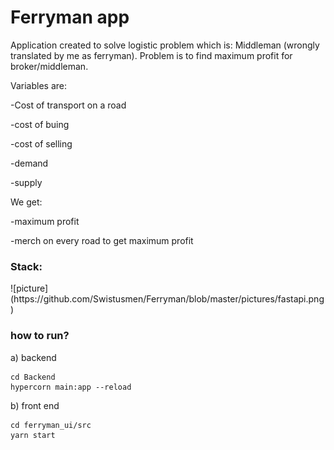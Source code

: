 <h1>Ferryman app</h1>

Application created to solve logistic problem which is: Middleman (wrongly translated by me as ferryman).
Problem is to find maximum profit for broker/middleman. 

Variables are: 

-Cost of transport on a road

-cost of buing

-cost of selling

-demand

-supply

We get: 

-maximum profit

-merch on every road to get maximum profit

<h3>Stack:</h3>
![picture](https://github.com/Swistusmen/Ferryman/blob/master/pictures/fastapi.png)

<h3>how to run?</h3>
a) backend

```
cd Backend
hypercorn main:app --reload
```
b) front end

```
cd ferryman_ui/src
yarn start
```


